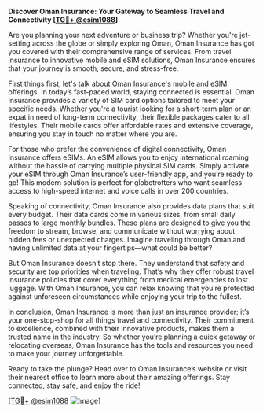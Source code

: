 **Discover Oman Insurance: Your Gateway to Seamless Travel and Connectivity [[TG💪+ @esim1088](https://t.me/s/esim1088)]**

Are you planning your next adventure or business trip? Whether you're jet-setting across the globe or simply exploring Oman, Oman Insurance has got you covered with their comprehensive range of services. From travel insurance to innovative mobile and eSIM solutions, Oman Insurance ensures that your journey is smooth, secure, and stress-free.

First things first, let's talk about Oman Insurance's mobile and eSIM offerings. In today’s fast-paced world, staying connected is essential. Oman Insurance provides a variety of SIM card options tailored to meet your specific needs. Whether you're a tourist looking for a short-term plan or an expat in need of long-term connectivity, their flexible packages cater to all lifestyles. Their mobile cards offer affordable rates and extensive coverage, ensuring you stay in touch no matter where you are.

For those who prefer the convenience of digital connectivity, Oman Insurance offers eSIMs. An eSIM allows you to enjoy international roaming without the hassle of carrying multiple physical SIM cards. Simply activate your eSIM through Oman Insurance’s user-friendly app, and you’re ready to go! This modern solution is perfect for globetrotters who want seamless access to high-speed internet and voice calls in over 200 countries.

Speaking of connectivity, Oman Insurance also provides data plans that suit every budget. Their data cards come in various sizes, from small daily passes to large monthly bundles. These plans are designed to give you the freedom to stream, browse, and communicate without worrying about hidden fees or unexpected charges. Imagine traveling through Oman and having unlimited data at your fingertips—what could be better?

But Oman Insurance doesn’t stop there. They understand that safety and security are top priorities when traveling. That’s why they offer robust travel insurance policies that cover everything from medical emergencies to lost luggage. With Oman Insurance, you can relax knowing that you’re protected against unforeseen circumstances while enjoying your trip to the fullest.

In conclusion, Oman Insurance is more than just an insurance provider; it’s your one-stop-shop for all things travel and connectivity. Their commitment to excellence, combined with their innovative products, makes them a trusted name in the industry. So whether you’re planning a quick getaway or relocating overseas, Oman Insurance has the tools and resources you need to make your journey unforgettable.

Ready to take the plunge? Head over to Oman Insurance’s website or visit their nearest office to learn more about their amazing offerings. Stay connected, stay safe, and enjoy the ride!

[[TG💪+ @esim1088](https://t.me/s/esim1088) ![Image](https://i.postimg.cc/Y0z9fWf4/image.png)]